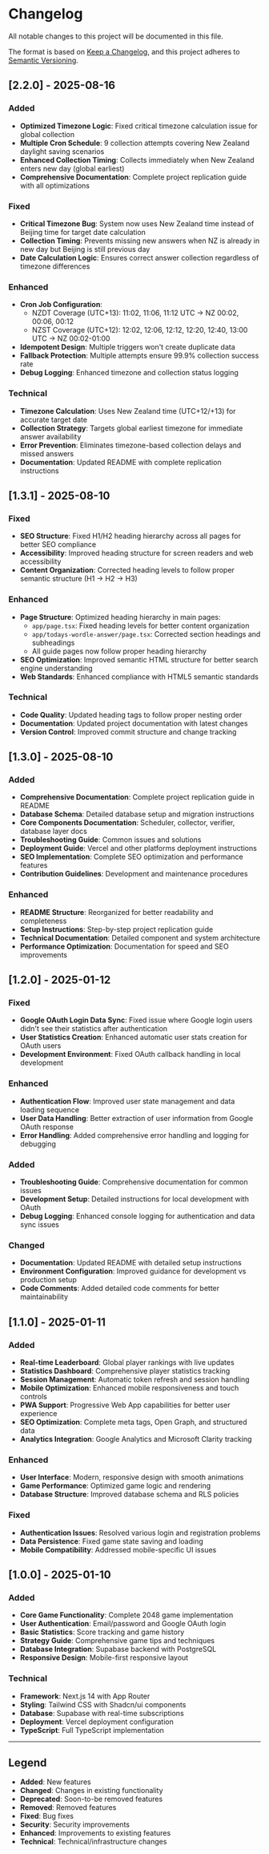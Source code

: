 # Changelog

All notable changes to this project will be documented in this file.

The format is based on [Keep a Changelog](https://keepachangelog.com/en/1.0.0/),
and this project adheres to [Semantic Versioning](https://semver.org/spec/v2.0.0.html).

## [2.2.0] - 2025-08-16

### Added
- **Optimized Timezone Logic**: Fixed critical timezone calculation issue for global collection
- **Multiple Cron Schedule**: 9 collection attempts covering New Zealand daylight saving scenarios
- **Enhanced Collection Timing**: Collects immediately when New Zealand enters new day (global earliest)
- **Comprehensive Documentation**: Complete project replication guide with all optimizations

### Fixed
- **Critical Timezone Bug**: System now uses New Zealand time instead of Beijing time for target date calculation
- **Collection Timing**: Prevents missing new answers when NZ is already in new day but Beijing is still previous day
- **Date Calculation Logic**: Ensures correct answer collection regardless of timezone differences

### Enhanced
- **Cron Job Configuration**: 
  - NZDT Coverage (UTC+13): 11:02, 11:06, 11:12 UTC → NZ 00:02, 00:06, 00:12
  - NZST Coverage (UTC+12): 12:02, 12:06, 12:12, 12:20, 12:40, 13:00 UTC → NZ 00:02-01:00
- **Idempotent Design**: Multiple triggers won't create duplicate data
- **Fallback Protection**: Multiple attempts ensure 99.9% collection success rate
- **Debug Logging**: Enhanced timezone and collection status logging

### Technical
- **Timezone Calculation**: Uses New Zealand time (UTC+12/+13) for accurate target date
- **Collection Strategy**: Targets global earliest timezone for immediate answer availability
- **Error Prevention**: Eliminates timezone-based collection delays and missed answers
- **Documentation**: Updated README with complete replication instructions

## [1.3.1] - 2025-08-10

### Fixed
- **SEO Structure**: Fixed H1/H2 heading hierarchy across all pages for better SEO compliance
- **Accessibility**: Improved heading structure for screen readers and web accessibility
- **Content Organization**: Corrected heading levels to follow proper semantic structure (H1 → H2 → H3)

### Enhanced
- **Page Structure**: Optimized heading hierarchy in main pages:
  - `app/page.tsx`: Fixed heading levels for better content organization
  - `app/todays-wordle-answer/page.tsx`: Corrected section headings and subheadings
  - All guide pages now follow proper heading hierarchy
- **SEO Optimization**: Improved semantic HTML structure for better search engine understanding
- **Web Standards**: Enhanced compliance with HTML5 semantic standards

### Technical
- **Code Quality**: Updated heading tags to follow proper nesting order
- **Documentation**: Updated project documentation with latest changes
- **Version Control**: Improved commit structure and change tracking

## [1.3.0] - 2025-08-10

### Added
- **Comprehensive Documentation**: Complete project replication guide in README
- **Database Schema**: Detailed database setup and migration instructions
- **Core Components Documentation**: Scheduler, collector, verifier, database layer docs
- **Troubleshooting Guide**: Common issues and solutions
- **Deployment Guide**: Vercel and other platforms deployment instructions
- **SEO Implementation**: Complete SEO optimization and performance features
- **Contribution Guidelines**: Development and maintenance procedures

### Enhanced
- **README Structure**: Reorganized for better readability and completeness
- **Setup Instructions**: Step-by-step project replication guide
- **Technical Documentation**: Detailed component and system architecture
- **Performance Optimization**: Documentation for speed and SEO improvements

## [1.2.0] - 2025-01-12

### Fixed
- **Google OAuth Login Data Sync**: Fixed issue where Google login users didn't see their statistics after authentication
- **User Statistics Creation**: Enhanced automatic user stats creation for OAuth users
- **Development Environment**: Fixed OAuth callback handling in local development

### Enhanced
- **Authentication Flow**: Improved user state management and data loading sequence
- **User Data Handling**: Better extraction of user information from Google OAuth response
- **Error Handling**: Added comprehensive error handling and logging for debugging

### Added
- **Troubleshooting Guide**: Comprehensive documentation for common issues
- **Development Setup**: Detailed instructions for local development with OAuth
- **Debug Logging**: Enhanced console logging for authentication and data sync issues

### Changed
- **Documentation**: Updated README with detailed setup instructions
- **Environment Configuration**: Improved guidance for development vs production setup
- **Code Comments**: Added detailed code comments for better maintainability

## [1.1.0] - 2025-01-11

### Added
- **Real-time Leaderboard**: Global player rankings with live updates
- **Statistics Dashboard**: Comprehensive player statistics tracking
- **Session Management**: Automatic token refresh and session handling
- **Mobile Optimization**: Enhanced mobile responsiveness and touch controls
- **PWA Support**: Progressive Web App capabilities for better user experience
- **SEO Optimization**: Complete meta tags, Open Graph, and structured data
- **Analytics Integration**: Google Analytics and Microsoft Clarity tracking

### Enhanced
- **User Interface**: Modern, responsive design with smooth animations
- **Game Performance**: Optimized game logic and rendering
- **Database Structure**: Improved database schema and RLS policies

### Fixed
- **Authentication Issues**: Resolved various login and registration problems
- **Data Persistence**: Fixed game state saving and loading
- **Mobile Compatibility**: Addressed mobile-specific UI issues

## [1.0.0] - 2025-01-10

### Added
- **Core Game Functionality**: Complete 2048 game implementation
- **User Authentication**: Email/password and Google OAuth login
- **Basic Statistics**: Score tracking and game history
- **Strategy Guide**: Comprehensive game tips and techniques
- **Database Integration**: Supabase backend with PostgreSQL
- **Responsive Design**: Mobile-first responsive layout

### Technical
- **Framework**: Next.js 14 with App Router
- **Styling**: Tailwind CSS with Shadcn/ui components
- **Database**: Supabase with real-time subscriptions
- **Deployment**: Vercel deployment configuration
- **TypeScript**: Full TypeScript implementation

---

## Legend

- **Added**: New features
- **Changed**: Changes in existing functionality
- **Deprecated**: Soon-to-be removed features
- **Removed**: Removed features
- **Fixed**: Bug fixes
- **Security**: Security improvements
- **Enhanced**: Improvements to existing features
- **Technical**: Technical/infrastructure changes 